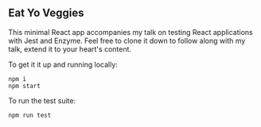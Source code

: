 ## Eat Yo Veggies

This minimal React app accompanies my talk on testing React applications with
Jest and Enzyme. Feel free to clone it down to follow along with my talk, extend
it to your heart's content.

To get it it up and running locally:

```
npm i
npm start
```

To run the test suite:

```
npm run test
```
